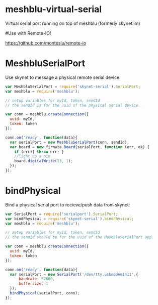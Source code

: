 meshblu-virtual-serial
======================

Virtual serial port running on top of meshblu (formerly skynet.im)

#Use with Remote-IO!

https://github.com/monteslu/remote-io


# MeshbluSerialPort

Use skynet to message a physical remote serial device:

```js
var MeshbluSerialPort = require('skynet-serial').SerialPort;
var meshblu = require('meshblu');

// setup variables for myId, token, sendId
// the sendId is for the uuid of the physical serial device

var conn = meshblu.createConnection({
  uuid: myId,
  token: token
});

conn.on('ready', function(data){
  var serialPort = new MeshbluSerialPort(conn, sendId);
  var board = new firmata.Board(serialPort, function (err, ok) {
    if (err){ throw err; }
    //light up a pin
    board.digitalWrite(13, 1);
  });
});

```


# bindPhysical

Bind a physical serial port to recieve/push data from skynet:

```js
var SerialPort = require('serialport').SerialPort;
var bindPhysical = require('skynet-serial').bindPhysical;
var meshblu = require('meshblu');

// setup variables for myId, token, sendId
// the sendId should be for the uuid of the MeshbluSerialPort app.

var conn = meshblu.createConnection({
  uuid: myId,
  token: token
});

conn.on('ready', function(data){
  var serialPort = new SerialPort('/dev/tty.usbmodem1411',{
      baudrate: 57600,
      buffersize: 1
  });
  bindPhysical(serialPort, conn);
});

```

